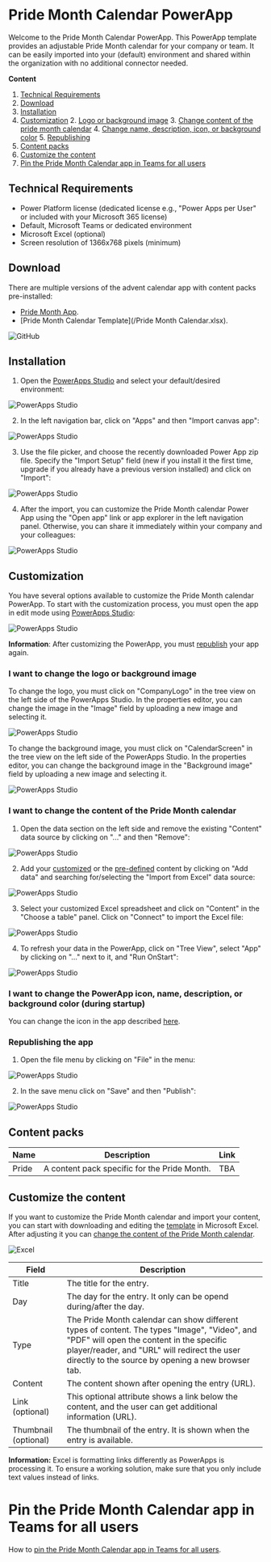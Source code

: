 # Pride Month Calendar PowerApp
Welcome to the Pride Month Calendar PowerApp. This PowerApp template provides an adjustable Pride Month calendar for your company or team. It can be easily imported into your (default) environment and shared within the organization with no additional connector needed.

**Content**
1. [Technical Requirements](#Technical-Requirements)
2. [Download](#Download)
3. [Installation](#Installation)
4. [Customization](#Customization)
    2. [Logo or background image](#I-want-to-change-the-logo-or-background-image)
    3. [Change content of the pride month calendar](#I-want-to-change-the-content-of-the-pride-month-calendar)
    4. [Change name, description, icon, or background color](#i-want-to-change-the-powerapp-icon-name-description-or-background-color-during-startup)
    5. [Republishing](#Republishing-the-app) 
5. [Content packs](#Content-packs)
6. [Customize the content](#Customize-the-content)
7. [Pin the Pride Month Calendar app in Teams for all users](https://github.com/nschreder/powerappadventcalendar/blob/main/Readme/Installation/pintoteams.md)

## Technical Requirements
* Power Platform license (dedicated license e.g., "Power Apps per User" or included with your Microsoft 365 license)
* Default, Microsoft Teams or dedicated environment
* Microsoft Excel (optional)
* Screen resolution of 1366x768 pixels (minimum)

## Download
There are multiple versions of the advent calendar app with content packs pre-installed:
- [Pride Month App](/PrideMonthCalendar.zip).
- [Pride Month Calendar Template](/Pride Month Calendar.xlsx).

![GitHub](https://github.com/nschreder/powerappadventcalendar/blob/main/Readme/Installation/Installation%20Download.png)

## Installation
1. Open the [PowerApps Studio](https://make.powerapps.com) and select your default/desired environment:

![PowerApps Studio](https://github.com/nschreder/powerappadventcalendar/blob/main/Readme/Installation/Installation%20Step%201.png)

2. In the left navigation bar, click on "Apps" and then "Import canvas app":

![PowerApps Studio](https://github.com/nschreder/powerappadventcalendar/blob/main/Readme/Installation/Installation%20Step%202.png)

3. Use the file picker, and choose the recently downloaded Power App zip file. Specify the "Import Setup" field (new if you install it the first time, upgrade if you already have a previous version installed) and click on "Import":

![PowerApps Studio](https://github.com/nschreder/powerappadventcalendar/blob/main/Readme/Installation/Installation%20Step%203.png)

4. After the import, you can customize the Pride Month calendar Power App using the "Open app" link or app explorer in the left navigation panel. Otherwise, you can share it immediately within your company and your colleagues:

![PowerApps Studio](https://github.com/nschreder/powerappadventcalendar/blob/main/Readme/Installation/Installation%20Step%204.png)

## Customization
You have several options available to customize the Pride Month calendar PowerApp. To start with the customization process, you must open the app in edit mode using [PowerApps Studio](https://make.powerapps.com):

![PowerApps Studio](https://github.com/nschreder/powerappadventcalendar/blob/main/Readme/Customization/Customization%20Step%201.png)

**Information**: After customizing the PowerApp, you must [republish](#Republishing-the-app) your app again.

### I want to change the logo or background image
To change the logo, you must click on "CompanyLogo" in the tree view on the left side of the PowerApps Studio. In the properties editor, you can change the image in the "Image" field by uploading a new image and selecting it.

![PowerApps Studio](/Readme/Customization/Customization%201.png)

To change the background image, you must click on "CalendarScreen" in the tree view on the left side of the PowerApps Studio. In the properties editor, you can change the background image in the "Background image" field by uploading a new image and selecting it.

![PowerApps Studio](/Readme/Customization/Customization%202.png)

### I want to change the content of the Pride Month calendar
1. Open the data section on the left side and remove the existing "Content" data source by clicking on "..." and then "Remove":

![PowerApps Studio](/Readme/Customization/Customization%203.png)

2. Add your [customized](#Customize-the-content) or the [pre-defined](#Content-packs) content by clicking on "Add data" and searching for/selecting the "Import from Excel" data source:

![PowerApps Studio](/Readme/Customization/Customization%204.png)

3. Select your customized Excel spreadsheet and click on "Content" in the "Choose a table" panel. Click on "Connect" to import the Excel file:

![PowerApps Studio](/Readme/Customization/Customization%205png)

4. To refresh your data in the PowerApp, click on "Tree View", select "App" by clicking on "..." next to it, and "Run OnStart":

![PowerApps Studio](/Readme/Customization/Customization%206.png)

### I want to change the PowerApp icon, name, description, or background color (during startup)
You can change the icon in the app described [here](https://docs.microsoft.com/en-us/powerapps/maker/canvas-apps/set-name-tile).

### Republishing the app
1. Open the file menu by clicking on "File" in the menu:

![PowerApps Studio](/Readme/Customization/Customization%207.png)

2. In the save menu click on "Save" and then "Publish":

![PowerApps Studio](/Readme/Customization/Customization%208.png)

## Content packs
| Name | Description | Link |
|---|---|---|
| Pride | A content pack specific for the Pride Month. | TBA |

## Customize the content
If you want to customize the Pride Month calendar and import your content, you can start with downloading and editing the [template](https://github.com/nschreder/powerappadventcalendar/raw/main/Content/Template/Template.xlsx) in Microsoft Excel. After adjusting it you can [change the content of the Pride Month calendar](#I-want-to-change-the-content-of-the-pride-month-calendar).

![Excel](https://github.com/nschreder/powerappadventcalendar/blob/main/Readme/Customization/Customization%20Content%20Step%205.png)

| Field | Description |
|---|---|
| Title | The title for the entry. |
| Day | The day for the entry. It only can be opend during/after the day. |
| Type | The Pride Month calendar can show different types of content. The types "Image", "Video", and "PDF" will open the content in the specific player/reader, and "URL" will redirect the user directly to the source by opening a new browser tab. |
| Content | The content shown after opening the entry (URL). |
| Link (optional) | This optional attribute shows a link below the content, and the user can get additional information (URL). |
| Thumbnail (optional) | The thumbnail of the entry. It is shown when the entry is available. |

**Information:** Excel is formatting links differently as PowerApps is processing it. To ensure a working solution, make sure that you only include text values instead of links.

# Pin the Pride Month Calendar app in Teams for all users
How to [pin the Pride Month Calendar app in Teams for all users](https://github.com/nschreder/powerappadventcalendar/blob/main/Readme/Installation/pintoteams.md).
